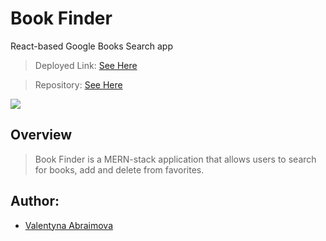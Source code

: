 # Book Finder
React-based Google Books Search app

> Deployed Link: [See Here](https://google-search-books-live.herokuapp.com/)

> Repository: [See Here](https://github.com/Abraval/Google-books)

![](https://static.independent.co.uk/s3fs-public/thumbnails/image/2019/12/02/22/istock-486776676.jpg)

## Overview

> Book Finder is a MERN-stack application that allows users to search for books, add and delete from favorites.

## Author:

- [Valentyna Abraimova](https://abraval.github.io/MainPortfolio)


